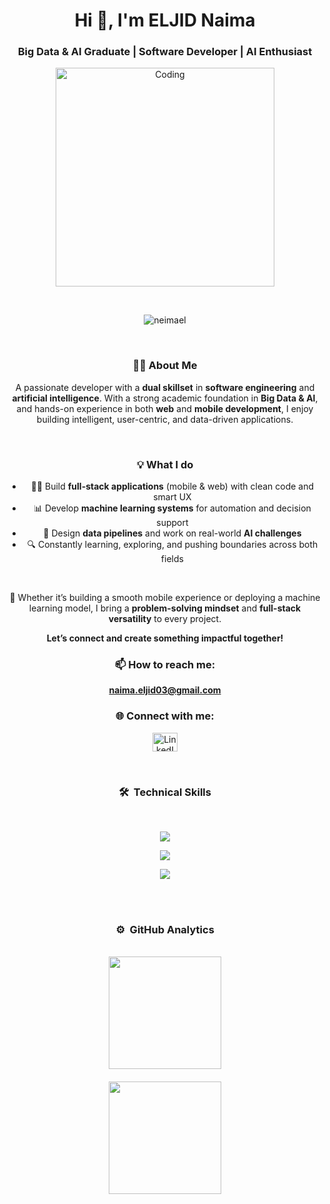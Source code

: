 <h1 align="center">Hi 👋, I'm ELJID Naima</h1>
<h3 align="center">Big Data & AI Graduate | Software Developer | AI Enthusiast</h3>

<p align="center">
  <img src="https://mir-s3-cdn-cf.behance.net/project_modules/disp/601014116770475.6068beff4640a.gif" alt="Coding" width="350"/>
</p>
<br>

<p align="center">
  <img src="https://komarev.com/ghpvc/?username=neimael&label=Profile%20views&color=fb00ff&style=flat" alt="neimael" />
</p>
<br>

<div align="center">

<h3>👩‍💻 About Me</h3>

<p>
A passionate developer with a <b>dual skillset</b> in <b>software engineering</b> and <b>artificial intelligence</b>.  
With a strong academic foundation in <b>Big Data & AI</b>, and hands-on experience in both <b>web</b> and <b>mobile development</b>,  
I enjoy building intelligent, user-centric, and data-driven applications.
</p>

</div>

<br>

<div align="center">

<h3>💡 What I do</h3>

<ul align="center">
  <li>👩‍💻 Build <b>full-stack applications</b> (mobile & web) with clean code and smart UX</li>
  <li>📊 Develop <b>machine learning systems</b> for automation and decision support</li>
  <li>🔁 Design <b>data pipelines</b> and work on real-world <b>AI challenges</b></li>
  <li>🔍 Constantly learning, exploring, and pushing boundaries across both fields</li>
</ul>

</div>

<br>

<div align="center">

<p>
🎯 Whether it’s building a smooth mobile experience or deploying a machine learning model,  
I bring a <b>problem-solving mindset</b> and <b>full-stack versatility</b> to every project.
</p>

<p><b>Let’s connect and create something impactful together!</b></p>

</div>

<h3 align="center">📫 How to reach me:</h3>
<p align="center">
  <b><a href="mailto:naima.eljid03@gmail.com">naima.eljid03@gmail.com</a></b>
</p>

<h3 align="center">🌐 Connect with me:</h3>
<p align="center">
  <a href="https://linkedin.com/in/naima-eljid-1536a922a" target="_blank">
    <img src="https://raw.githubusercontent.com/rahuldkjain/github-profile-readme-generator/master/src/images/icons/Social/linked-in-alt.svg" alt="LinkedIn" height="30" width="40" />
  </a>
</p>

<br>

### <p align="center">🛠 &nbsp;Technical Skills</p>
<br>
<p align="center">
  <a href="https://github.com/neimael">
    <img src="https://skillicons.dev/icons?i=androidstudio,css,bootstrap,dart,figma,firebase,flutter,git,sklearn"/>
  </a>
</p>
<p align="center">
  <a href="https://github.com/neimael">
    <img src="https://skillicons.dev/icons?i=html,ai,java,js,kafka,mongodb,mysql,tensorflow,tailwind"/>
  </a>
</p>
<p align="center">
  <a href="https://github.com/neimael">
    <img src="https://skillicons.dev/icons?i=nodejs,opencv,php,postgres,postman,py,pytorch,vue,laravel"/>
  </a>
</p>

<br><br>

### <p align="center">⚙️ &nbsp;GitHub Analytics</p>
<br>
<div align="center">
  <a href="https://github.com/neimael" style="display: flex; flex-direction: column; align-items: center;">
    <img height="180em" src="https://github-readme-stats-eight-theta.vercel.app/api/top-langs/?username=neimael&layout=compact&langs_count=8&theme=radical" style="margin-bottom: 10px;">
    <img height="180em" src="https://github-readme-streak-stats.herokuapp.com/?user=neimael&theme=radical" style="margin-top: 10px; margin-bottom: 10px;">
  </a>
</div>
